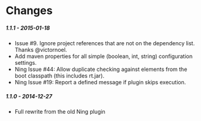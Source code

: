 # Changes

##### 1.1.1 - 2015-01-18

* Issue #9. Ignore project references that are not on the dependency list. Thanks @victornoel.
* Add maven properties for all simple (boolean, int, string) configuration settings.
* Ning Issue #44: Allow duplicate checking against elements from the boot classpath
  (this includes rt.jar). 
* Ning Issue #19: Report a defined message if plugin skips execution. 

##### 1.1.0 - 2014-12-27

* Full rewrite from the old Ning plugin
